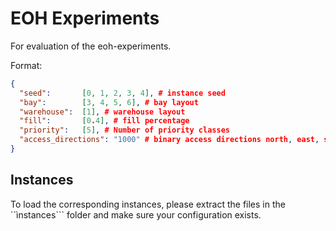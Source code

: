 # EOH Experiments

For evaluation of the eoh-experiments. 

Format: 

```json
{
  "seed":       [0, 1, 2, 3, 4], # instance seed
  "bay":        [3, 4, 5, 6], # bay layout
  "warehouse":  [1], # warehouse layout
  "fill":       [0.4], # fill percentage
  "priority":   [5], # Number of priority classes
  "access_directions": "1000" # binary access directions north, east, south, west
}
```

## Instances

To load the corresponding instances, please extract the files in the ``ìnstances``` folder and make sure your configuration exists.

